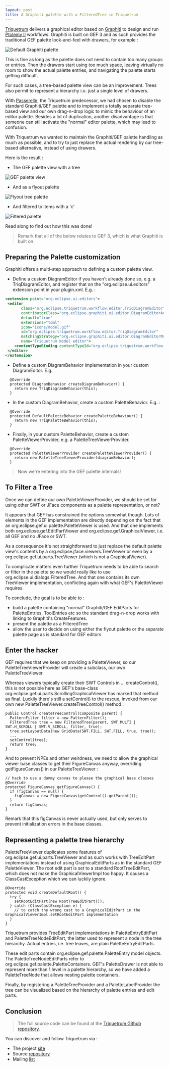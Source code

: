 ```yaml
---
layout: post
title: A Graphiti palette with a FilteredTree in Triquetrum
---
```



[Triquetrum](https://projects.eclipse.org/projects/technology.triquetrum) delivers a graphical editor based on [Graphiti](https://eclipse.org/graphiti/) to design and run [Ptolemy II](http://ptolemy.eecs.berkeley.edu/ptolemyII/) workflows. Graphiti is built on GEF 3 and as such provides the traditional GEF palette look-and-feel with drawers, for example :

![Default Graphiti palette](../images/DefaultGraphitiPalette.JPG "default graphiti palette")

This is fine as long as the palette does not need to contain too many groups or entries. Then the drawers start using too much space, leaving virtually no room to show the actual palette entries, and navigating the palette starts getting difficult.

For such cases, a tree-based palette view can be an improvement. Trees also permit to represent a hierarchy i.o. just a single level of drawers.

With [Passerelle](https://github.com/eclipselabs/passerelle), the Triquetrum predecessor, we had chosen to disable the standard Graphiti/GEF palette and to implement a totally separate tree-based view and our own drag-n-drop logic to mimic the behaviour of an editor palette. Besides a lot of duplication, another disadvantage is that someone can still activate the "normal" editor palette, which may lead to confusion.

With Triquetrum we wanted to maintain the Graphiti/GEF palette handling as much as possible, and to try to just replace the actual rendering by our tree-based alternative, instead of using drawers.

Here is the result :

* The GEF palette view with a tree

![GEF palette view](../images/PaletteTreeView.JPG "GEF palette view")

* And as a flyout palette

![Flyout tree palette](../images/PaletteTreeFlyout.JPG "flyout tree palette")


* And filtered to items with a 'c'

![Filtered palette](../images/PaletteTreeFilter.JPG "Filtered palette")


Read along to find out how this was done!

> Remark that all of the below relates to GEF 3, which is what Graphiti is built on.

## Preparing the Palette customization
Graphiti offers a multi-step approach to defining a custom palette view.

* Define a custom DiagramEditor if you haven't already done so, e.g. a TriqDiagramEditor, and register that on the "org.eclipse.ui.editors" extension point in your plugin.xml. E.g. :

```xml
<extension point="org.eclipse.ui.editors">
 <editor
       class="org.eclipse.triquetrum.workflow.editor.TriqDiagramEditor"
       contributorClass="org.eclipse.graphiti.ui.editor.DiagramEditorActionBarContributor"
       default="true"
       extensions="tdml"
       icon="icons/model.gif"
       id="org.eclipse.triquetrum.workflow.editor.TriqDiagramEditor"
       matchingStrategy="org.eclipse.graphiti.ui.editor.DiagramEditorMatchingStrategy"
       name="Triquetrum model editor">
    <contentTypeBinding contentTypeId="org.eclipse.triquetrum.workflow.model" />
 </editor>
</extension>
```

* Define a custom DiagramBehavior implementation in your custom DiagramEditor. E.g.

```
  @Override
  protected DiagramBehavior createDiagramBehavior() {
    return new TriqDiagramBehavior(this);
  }
```

* In the custom DiagramBehavior, create a custom PaletteBehavior. E.g. :

```
  @Override
  protected DefaultPaletteBehavior createPaletteBehaviour() {
    return new TriqPaletteBehavior(this);
  }
```

* Finally, in your custom PaletteBehavior, create a custom PaletteViewerProvider, e.g. a PaletteTreeViewerProvider.

```
  @Override
  protected PaletteViewerProvider createPaletteViewerProvider() {
    return new PaletteTreeViewerProvider(diagramBehavior);
  }
```

> Now we're entering into the GEF palette internals!


## To Filter a Tree
Once we can define our own PaletteViewerProvider, we should be set for using other SWT or JFace components as a palette representation, or not?

It appears that GEF has constrained the options somewhat though. Lots of elements in the GEF implementation are directly depending on the fact that an org.eclipse.gef.ui.palette.PaletteViewer is used. And that one implements both org.eclipse.gef.EditPartViewer and org.eclipse.gef.GraphicalViewer, i.e. all GEF and no JFace or SWT.

As a consequence it's not straightforward to just replace the default palette view's contents by a org.eclipse.jface.viewers.TreeViewer or even by a org.eclipse.gef.ui.parts.TreeViewer (which is not a GraphicalViewer).

To complicate matters even further Triquetrum needs to be able to search or filter in the palette so we would really like to use org.eclipse.ui.dialogs.FilteredTree. And that one contains its own TreeViewer implementation, conflicting again with what GEF's PaletteViewer requires.

To conclude, the goal is to be able to :

* build a palette containing "normal" Graphiti/GEF EditParts for PaletteEntries, ToolEntries etc so the standard drag-n-drop works with linking to Graphiti's CreateFeatures.
* present the palette as a FilteredTree
* allow the user to decide on using either the flyout palette or the separate palette page as is standard for GEF editors

## Enter the hacker
GEF requires that we keep on providing a PaletteViewer, so our PaletteTreeViewerProvider will create a subclass, our own PaletteTreeViewer.

Whereas viewers typically create their SWT Controls in ... createControl(), this is not possible here as GEF's base-class org.eclipse.gef.ui.parts.ScrollingGraphicalViewer has marked that method as final. Luckily there's still a setControl() to the rescue, invoked from our own new PaletteTreeViewer.createTreeControl() method :

```
public Control createTreeControl(Composite parent) {
  PatternFilter filter = new PatternFilter();
  FilteredTree tree = new FilteredTree(parent, SWT.MULTI | SWT.H_SCROLL | SWT.V_SCROLL, filter, true);
  tree.setLayoutData(new GridData(SWT.FILL, SWT.FILL, true, true));
  ...
  setControl(tree);
  return tree;
}
```

And to prevent NPEs and other weirdness, we need to allow the graphical viewer base classes to get their FigureCanvas anyway, overriding getFigureCanvas() in our PaletteTreeViewer :

```
// hack to use a dummy canvas to please the graphical base classes
@Override
protected FigureCanvas getFigureCanvas() {
  if (figCanvas == null) {
    figCanvas = new FigureCanvas(getControl().getParent());
  }
  return figCanvas;
}
```

Remark that this figCanvas is never actually used, but only serves to prevent initialization errors in the base classes.

## Representing a palette tree hierarchy
PaletteTreeViewer duplicates some features of org.eclipse.gef.ui.parts.TreeViewer and as such works with TreeEditPart implementations instead of using GraphicalEditParts as in the standard GEF PaletteViewer. The root edit part is set to a standard RootTreeEditPart, which does not make the GraphicalViewerImpl too happy. It causes a ClassCastException which we can luckily ignore.

```
@Override
protected void createDefaultRoot() {
  try {
    setRootEditPart(new RootTreeEditPart());
  } catch (ClassCastException e) {
    // to catch the wrong cast to a GraphicalEditPart in the GraphicalViewerImpl.setRootEditPart implementation
  }
}
```

Triquetrum provides TreeEditPart implementations in PaletteEntryEditPart and PaletteTreeNodeEditPart, the latter used to represent a node in the tree hierarchy. Actual entries, i.e. tree leaves, are plain PaletteEntryEditParts.

These edit parts contain org.eclipse.gef.palette.PaletteEntry model objects. The PaletteTreeNodeEditParts refer to org.eclipse.gef.palette.PaletteContainers. GEF's PaletteDrawer is not able to represent more than 1 level in a palette hierarchy, so we have added a PaletteTreeNode that allows nesting palette containers.

Finally, by registering a PaletteTreeProvider and a PaletteLabelProvider the tree can be visualized based on the hierarchy of palette entries and edit parts.

## Conclusion


> The full source code can be found at the [Triquetrum Github repository](https://github.com/eclipse/triquetrum).

You can discover and follow Triquetrum via :

* The project [site](https://projects.eclipse.org/projects/technology.triquetrum)
* Source [repository](https://github.com/eclipse/triquetrum)
* Mailing [list](https://dev.eclipse.org/mailman/listinfo/triquetrum-dev)

